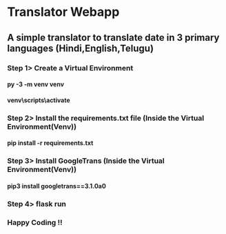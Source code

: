 # Translator Webapp

## A simple translator to translate date in 3 primary languages (Hindi,English,Telugu)
### Step 1> Create a Virtual Environment 
####         py -3 -m venv venv
####         venv\scripts\activate

### Step 2> Install the requirements.txt file (Inside the Virtual Environment(Venv))
####        pip install -r requirements.txt

### Step 3> Install GoogleTrans (Inside the Virtual Environment(Venv))
####        pip3 install googletrans==3.1.0a0

### Step 4> flask run

### Happy Coding !!
